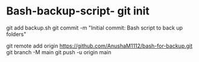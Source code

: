 # Bash-backup-script- git init
git add backup.sh
git commit -m "Initial commit: Bash script to back up folders"

git remote add origin https://github.com/AnushaM1112/bash-for-backup.git
git branch -M main
git push -u origin main
